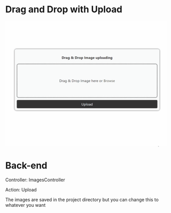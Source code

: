 # Drag and Drop with Upload

![Feature demo](readme/dragAndDrop.gif)

# Back-end

Controller: ImagesController

Action: Upload

The images are saved in the project directory but you can change this to whatever you want